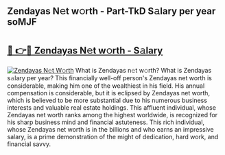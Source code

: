 ## Zendayas N𝚎t w𝚘rth - Part-TkD S𝚊lary per year soMJF

# <h2><a href="http://gc2c32a.nevu.top/?p=Zendayas">🔗 👉🔴 Zendayas N𝚎t w𝚘rth - S𝚊lary</a></h2>

[![Zendayas N𝚎t W𝚘rth](https://i.imgur.com/Oavwk0R.jpeg)](http://gc2c32a.nevu.top/?p=Zendayas)
What is Zendayas n𝚎t w𝚘rth? What is Zendayas s𝚊lary per year?
This financially well-off person's Zendayas net worth is considerable, making him one of the wealthiest in his field. His annual compensation is considerable, but it is eclipsed by Zendayas net worth, which is believed to be more substantial due to his numerous business interests and valuable real estate holdings. This affluent individual, whose Zendayas net worth ranks among the highest worldwide, is recognized for his sharp business mind and financial astuteness. This rich individual, whose Zendayas net worth is in the billions and who earns an impressive salary, is a prime demonstration of the might of dedication, hard work, and financial savvy.
